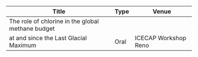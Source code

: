 |             Title             | Type           | Venue               |
| ----------------------------- | -------------- | ------------------- |
| The role of chlorine in the global methane budget | |  | 
| at and since the Last Glacial Maximum   |    Oral |     ICECAP Workshop Reno                  |


